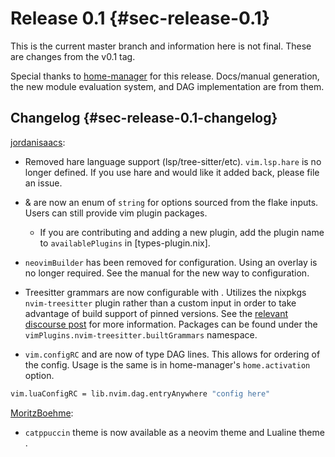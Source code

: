 # Release 0.1 {#sec-release-0.1}

This is the current master branch and information here is not final. These are
changes from the v0.1 tag.

Special thanks to [home-manager](https://github.com/nix-community/home-manager/)
for this release. Docs/manual generation, the new module evaluation system, and
DAG implementation are from them.

## Changelog {#sec-release-0.1-changelog}

[jordanisaacs](https://github.com/jordanisaacs):

- Removed hare language support (lsp/tree-sitter/etc). `vim.lsp.hare` is no
  longer defined. If you use hare and would like it added back, please file an
  issue.

- [](#opt-vim.startPlugins) & [](#opt-vim.optPlugins) are now an enum of
  `string` for options sourced from the flake inputs. Users can still provide
  vim plugin packages.

  - If you are contributing and adding a new plugin, add the plugin name to
    `availablePlugins` in [types-plugin.nix].

- `neovimBuilder` has been removed for configuration. Using an overlay is no
  longer required. See the manual for the new way to configuration.

[relevant discourse post]: https://discourse.nixos.org/t/psa-if-you-are-on-unstable-try-out-nvim-treesitter-withallgrammars/23321?u=snowytrees

- Treesitter grammars are now configurable with
  [](#opt-vim.treesitter.grammars). Utilizes the nixpkgs `nvim-treesitter`
  plugin rather than a custom input in order to take advantage of build support
  of pinned versions. See the [relevant discourse post] for more information.
  Packages can be found under the `vimPlugins.nvim-treesitter.builtGrammars`
  namespace.

- `vim.configRC` and [](#opt-vim.luaConfigRC) are now of type DAG lines. This
  allows for ordering of the config. Usage is the same is in home-manager's
  `home.activation` option.

```nix
vim.luaConfigRC = lib.nvim.dag.entryAnywhere "config here"
```

[MoritzBoehme](https://github.com/MoritzBoehme):

- `catppuccin` theme is now available as a neovim theme [](#opt-vim.theme.style)
  and Lualine theme [](#opt-vim.statusline.lualine.theme).
